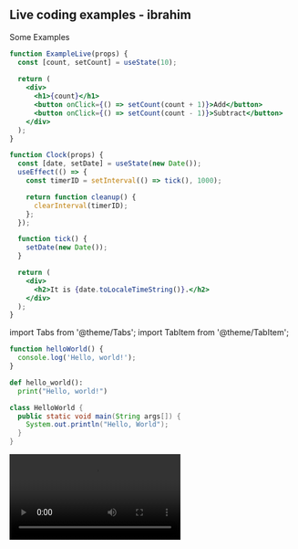 ## Live coding examples - ibrahim

Some Examples


```jsx live
function ExampleLive(props) {
  const [count, setCount] = useState(10);
  
  return (
    <div>
      <h1>{count}</h1>
      <button onClick={() => setCount(count + 1)}>Add</button>
      <button onClick={() => setCount(count - 1)}>Subtract</button>
    </div>
  );
}
```



```jsx live
function Clock(props) {
  const [date, setDate] = useState(new Date());
  useEffect(() => {
    const timerID = setInterval(() => tick(), 1000);

    return function cleanup() {
      clearInterval(timerID);
    };
  });

  function tick() {
    setDate(new Date());
  }

  return (
    <div>
      <h2>It is {date.toLocaleTimeString()}.</h2>
    </div>
  );
}
```



import Tabs from '@theme/Tabs';
import TabItem from '@theme/TabItem';

<Tabs>
<TabItem value="js" label="JavaScript">

```js
function helloWorld() {
  console.log('Hello, world!');
}
```

</TabItem>
<TabItem value="py" label="Python">

```py
def hello_world():
  print("Hello, world!")
```

</TabItem>
<TabItem value="java" label="Java">

```java
class HelloWorld {
  public static void main(String args[]) {
    System.out.println("Hello, World");
  }
}
```

</TabItem>
</Tabs>





<video controls autoplay="true" loop="true">
  <source src="https://m.media-amazon.com/images/G/01/APS/api-docs/videos/Merchant2_v1.mp4"/>
</video>
